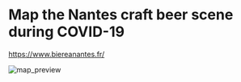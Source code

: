 # Map the Nantes craft beer scene during COVID-19

https://www.biereanantes.fr/

![map_preview](https://i.imgur.com/tyN4UFa.png)
